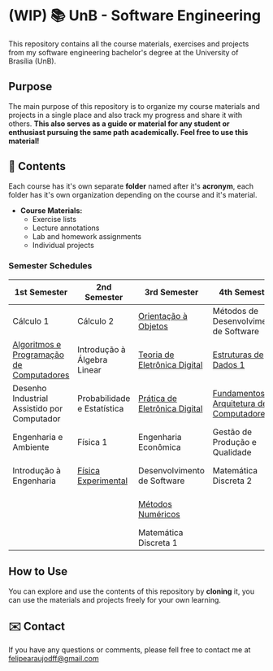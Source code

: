 # (WIP) 📚  UnB - Software Engineering
This repository contains all the course materials, exercises and projects from my software engineering bachelor's degree at the University of Brasília (UnB).

## Purpose

The main purpose of this repository is to organize my course materials and projects in a single place and also track my progress and share it with others. **This also serves as a guide or material for any student or enthusiast pursuing the same path academically. Feel free to use this material!**

## 📑 Contents

Each course has it's own separate **folder** named after it's **acronym**, each folder has it's own organization depending on the course and it's material.

- **Course Materials:**
  - Exercise lists
  - Lecture annotations
  - Lab and homework assignments
  - Individual projects

### Semester Schedules

| 1st Semester | 2nd Semester | 3rd Semester | 4th Semester | 5th Semester |
|-|-|-|-|-|
| Cálculo 1 | Cálculo 2 | [Orientação à Objetos](3rd%20Semester/OO/) | Métodos de Desenvolvimento de Software | [Requisitos de Software](5th%20Semester/REQ/) |
| [Algoritmos e Programação de Computadores](1st%20Semester/APC/) | Introdução à Álgebra Linear | [Teoria de Eletrônica Digital](3rd%20Semester/TED/) | [Estruturas de Dados 1](4th-semester/EDA/) | [Estrutura de Dados 2](5th%20Semester/EDA2/) |
| Desenho Industrial Assistido por Computador | Probabilidade e Estatística | [Prática de Eletrônica Digital](3rd%20Semester/PED/) | [Fundamentos de Arquitetura de Computadores](4th-semester/FAC/) | [Compiladores](5th%20Semester/COMP/) |
| Engenharia e Ambiente | Física 1 | Engenharia Econômica | Gestão de Produção e Qualidade | [Fundamentos de Sistemas Operacionais](5th%20Semester/FSO/) |
| Introdução à Engenharia | [Física Experimental](2nd%20Semester/FISEXP/) | Desenvolvimento de Software | Matemática Discreta 2 | [Interação Humano Computador](5th%20Semester/IHC/) |
|  |  | [Métodos Numéricos](3rd%20Semester/MNE/) |  | [Sistema de Banco de Dados 1](5th%20Semester/SBD1/) |
|  |  | Matemática Discreta 1 |  |  |

## How to Use

You can explore and use the contents of this repository by **cloning** it, you can use the materials and projects freely for your own learning.

## ✉️ Contact

If you have any questions or comments, please fell free to contact me at felipearaujodff@gmail.com